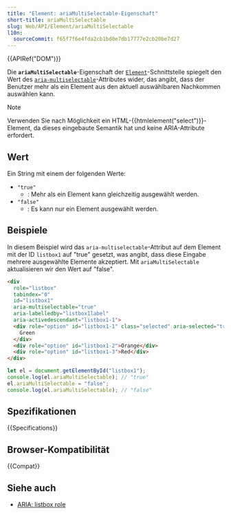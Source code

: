 ```yaml
---
title: "Element: ariaMultiSelectable-Eigenschaft"
short-title: ariaMultiSelectable
slug: Web/API/Element/ariaMultiSelectable
l10n:
  sourceCommit: f65f7f6e4fda2cb1bd0e7db17777e2cb20be7d27
---
```


{{APIRef("DOM")}}

Die **`ariaMultiSelectable`**-Eigenschaft der [`Element`](/de/docs/Web/API/Element)-Schnittstelle spiegelt den Wert des [`aria-multiselectable`](/de/docs/Web/Accessibility/ARIA/Reference/Attributes/aria-multiselectable)-Attributes wider, das angibt, dass der Benutzer mehr als ein Element aus den aktuell auswählbaren Nachkommen auswählen kann.

> [!NOTE]
> Verwenden Sie nach Möglichkeit ein HTML-{{htmlelement("select")}}-Element, da dieses eingebaute Semantik hat und keine ARIA-Attribute erfordert.

## Wert

Ein String mit einem der folgenden Werte:

- `"true"`
  - : Mehr als ein Element kann gleichzeitig ausgewählt werden.
- `"false"`
  - : Es kann nur ein Element ausgewählt werden.

## Beispiele

In diesem Beispiel wird das `aria-multiselectable`-Attribut auf dem Element mit der ID `listbox1` auf "true" gesetzt, was angibt, dass diese Eingabe mehrere ausgewählte Elemente akzeptiert. Mit `ariaMultiSelectable` aktualisieren wir den Wert auf "false".

```html
<div
  role="listbox"
  tabindex="0"
  id="listbox1"
  aria-multiselectable="true"
  aria-labelledby="listbox1label"
  aria-activedescendant="listbox1-1">
  <div role="option" id="listbox1-1" class="selected" aria-selected="true">
    Green
  </div>
  <div role="option" id="listbox1-2">Orange</div>
  <div role="option" id="listbox1-3">Red</div>
</div>
```

```js
let el = document.getElementById("listbox1");
console.log(el.ariaMultiSelectable); // "true"
el.ariaMultiSelectable = "false";
console.log(el.ariaMultiSelectable); // "false"
```

## Spezifikationen

{{Specifications}}

## Browser-Kompatibilität

{{Compat}}

## Siehe auch

- [ARIA: listbox role](/de/docs/Web/Accessibility/ARIA/Reference/Roles/listbox_role)
